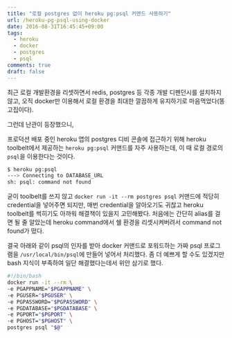 ```yaml
---
title: "로컬 postgres 없이 heroku pg:psql 커맨드 사용하기"
url: /heroku-pg-psql-using-docker
date: 2016-08-31T16:45:45+09:00
tags:
  - heroku
  - docker
  - postgres
  - psql
comments: true
draft: false
---
```


최근 로컬 개발환경을 리셋하면서 redis, postgres 등 각종 개발 디펜던시를 설치하지 않고, 오직 docker만 이용해서 로컬 환경을 최대한 깔끔하게 유지하기로 마음먹었다(똥고집이다).

그런데 난관이 등장했으니,

프로덕션 배포 중인 heroku 앱의 postgres 디비 콘솔에 접근하기 위해 heroku toolbelt에서 제공하는 `heroku pg:psql` 커맨드를 자주 사용하는데, 이 때 로컬 경로의 `psql`을 이용한다는 것이다.

```bash
$ heroku pg:psql
---> Connecting to DATABASE_URL
sh: psql: command not found
```

굳이 toolbelt를 쓰지 않고 `docker run -it --rm postgres psql` 커맨드에 적당히 credential을 넣어주면 되지만, 매번 credential을 알아오기도 귀찮고 heroku toolbelt를 썩히기도 아까워 해결책이 있을지 고민해봤다.
처음에는 간단히 alias를 걸면 될 줄 알았는데 heroku command에서 쉘 환경을 리셋시켜버려서 command not found가 떴다.

결국 아래와 같이 psql의 인자를 받아 docker 커맨드로 포워드하는 가짜 psql 프로그램을 `/usr/local/bin/psql`에 만들어 넣어서 처리했다.
좀 더 예쁘게 할 수도 있겠지만 bash 지식이 부족하여 일단 해결했다는데서 위안 삼기로 했다.

```bash
#!/bin/bash
docker run -it --rm \
-e PGAPPNAME="$PGAPPNAME" \
-e PGUSER="$PGUSER" \
-e PGPASSWORD="$PGPASSWORD" \
-e PGDATABASE="$PGDATABASE" \
-e PGPORT="$PGPORT" \
-e PGHOST="$PGHOST" \
postgres psql "$@"
```
